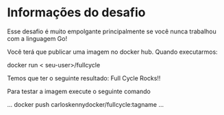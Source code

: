 # Informações do desafio

Esse desafio é muito empolgante principalmente se você nunca trabalhou com a linguagem Go!


Você terá que publicar uma imagem no docker hub. Quando executarmos:


docker run < seu-user>/fullcycle


Temos que ter o seguinte resultado: Full Cycle Rocks!!

Para testar a imagem execute o seguinte comando

...
docker push carloskennydocker/fullcycle:tagname
...
